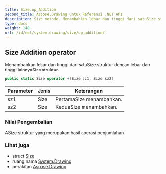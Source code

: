 ```yaml
---
title: Size.op_Addition
second_title: Aspose.Drawing untuk Referensi .NET API
description: Size metode. Menambahkan lebar dan tinggi dari satuSize struktur dengan lebar dan tinggi lainnyaSize struktur.
type: docs
weight: 140
url: /id/net/system.drawing/size/op_addition/
---
```

## Size Addition operator

Menambahkan lebar dan tinggi dari satuSize struktur dengan lebar dan tinggi lainnyaSize struktur.

```csharp
public static Size operator +(Size sz1, Size sz2)
```

| Parameter | Jenis | Keterangan |
| --- | --- | --- |
| sz1 | Size | PertamaSize menambahkan. |
| sz2 | Size | KeduaSize menambahkan. |

### Nilai Pengembalian

ASize struktur yang merupakan hasil operasi penjumlahan.

### Lihat juga

* struct [Size](../)
* ruang nama [System.Drawing](../../size/)
* perakitan [Aspose.Drawing](../../../)


